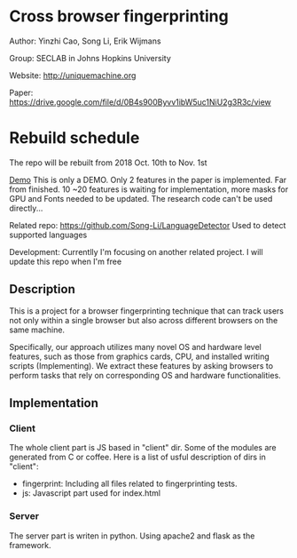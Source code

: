 # Cross browser fingerprinting
Author: Yinzhi Cao, Song Li, Erik Wijmans

Group: SECLAB in Johns Hopkins University

Website: http://uniquemachine.org

Paper: https://drive.google.com/file/d/0B4s900Byvv1ibW5uc1NiU2g3R3c/view

# Rebuild schedule
The repo will be rebuilt from 2018 Oct. 10th to Nov. 1st

[Demo](http://uniquemachine.org) This is only a DEMO. Only 2 features in the paper is implemented. Far from finished. 10 ~20 features is waiting for implementation, more masks for GPU and Fonts needed to be updated. The research code can't be used directly...

Related repo: https://github.com/Song-Li/LanguageDetector  Used to detect supported languages

Development: Currentlly I'm focusing on another related project. I will update this repo when I'm free

## Description
This is a project for a browser fingerprinting technique that can track users not only within a single browser but also across different browsers on the same machine. 

Specifically, our approach utilizes many novel OS and hardware level features, such as those from graphics cards, CPU, and installed writing scripts (Implementing). We extract these features by asking browsers to perform tasks that rely on corresponding OS and hardware functionalities.
## Implementation
### Client
The whole client part is JS based in "client" dir. Some of the modules are generated from C or coffee.
Here is a list of usful description of dirs in "client":
- fingerprint: Including all files related to fingerprinting tests.
- js: Javascript part used for index.html

### Server

The server part is writen in python. Using apache2 and flask as the framework. 
